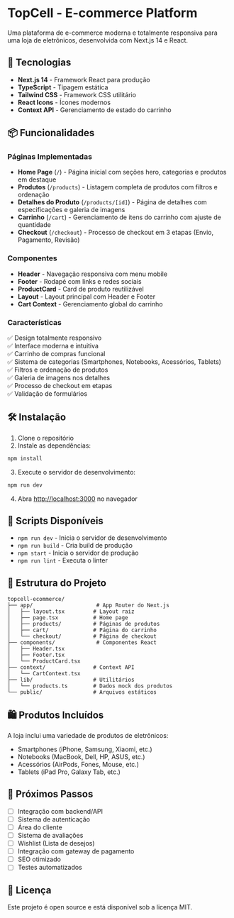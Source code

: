 # TopCell - E-commerce Platform

Uma plataforma de e-commerce moderna e totalmente responsiva para uma loja de eletrônicos, desenvolvida com Next.js 14 e React.

## 🚀 Tecnologias

- **Next.js 14** - Framework React para produção
- **TypeScript** - Tipagem estática
- **Tailwind CSS** - Framework CSS utilitário
- **React Icons** - Ícones modernos
- **Context API** - Gerenciamento de estado do carrinho

## 📦 Funcionalidades

### Páginas Implementadas

- **Home Page** (`/`) - Página inicial com seções hero, categorias e produtos em destaque
- **Produtos** (`/products`) - Listagem completa de produtos com filtros e ordenação
- **Detalhes do Produto** (`/products/[id]`) - Página de detalhes com especificações e galeria de imagens
- **Carrinho** (`/cart`) - Gerenciamento de itens do carrinho com ajuste de quantidade
- **Checkout** (`/checkout`) - Processo de checkout em 3 etapas (Envio, Pagamento, Revisão)

### Componentes

- **Header** - Navegação responsiva com menu mobile
- **Footer** - Rodapé com links e redes sociais
- **ProductCard** - Card de produto reutilizável
- **Layout** - Layout principal com Header e Footer
- **Cart Context** - Gerenciamento global do carrinho

### Características

✅ Design totalmente responsivo  
✅ Interface moderna e intuitiva  
✅ Carrinho de compras funcional  
✅ Sistema de categorias (Smartphones, Notebooks, Acessórios, Tablets)  
✅ Filtros e ordenação de produtos  
✅ Galeria de imagens nos detalhes  
✅ Processo de checkout em etapas  
✅ Validação de formulários  

## 🛠️ Instalação

1. Clone o repositório
2. Instale as dependências:
```bash
npm install
```

3. Execute o servidor de desenvolvimento:
```bash
npm run dev
```

4. Abra [http://localhost:3000](http://localhost:3000) no navegador

## 📝 Scripts Disponíveis

- `npm run dev` - Inicia o servidor de desenvolvimento
- `npm run build` - Cria build de produção
- `npm start` - Inicia o servidor de produção
- `npm run lint` - Executa o linter

## 🎨 Estrutura do Projeto

```
topcell-ecommerce/
├── app/                    # App Router do Next.js
│   ├── layout.tsx         # Layout raiz
│   ├── page.tsx           # Home page
│   ├── products/          # Páginas de produtos
│   ├── cart/              # Página do carrinho
│   └── checkout/          # Página de checkout
├── components/             # Componentes React
│   ├── Header.tsx
│   ├── Footer.tsx
│   └── ProductCard.tsx
├── context/               # Context API
│   └── CartContext.tsx
├── lib/                   # Utilitários
│   └── products.ts        # Dados mock dos produtos
└── public/                # Arquivos estáticos
```

## 🛍️ Produtos Incluídos

A loja inclui uma variedade de produtos de eletrônicos:
- Smartphones (iPhone, Samsung, Xiaomi, etc.)
- Notebooks (MacBook, Dell, HP, ASUS, etc.)
- Acessórios (AirPods, Fones, Mouse, etc.)
- Tablets (iPad Pro, Galaxy Tab, etc.)

## 🎯 Próximos Passos

- [ ] Integração com backend/API
- [ ] Sistema de autenticação
- [ ] Área do cliente
- [ ] Sistema de avaliações
- [ ] Wishlist (Lista de desejos)
- [ ] Integração com gateway de pagamento
- [ ] SEO otimizado
- [ ] Testes automatizados

## 📄 Licença

Este projeto é open source e está disponível sob a licença MIT.

